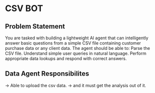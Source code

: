 # CSV BOT

## Problem Statement
  You are tasked with building a lightweight AI agent that can intelligently answer basic questions from a simple CSV file containing customer purchase data or any client data.
  The agent should be able to:
  Parse the CSV file.
  Understand simple user queries in natural language.
  Perform appropriate data lookups and respond with correct answers.

## Data Agent Responsibilites
  -> Able to upload the csv data.
  -> and it must get the analysis out of it.
  
